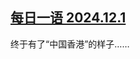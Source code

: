 <!--1733206213000-->
[每日一语 2024.12.1](https://chinadigitaltimes.net/chinese/713643.html)
------

<p>终于有了“中国香港”的样子……</p><p><img decoding="async" src="https://chinadigitaltimes.net/chinese/files/2024/12/12.1.jpg" alt=""></p><div class="addtoany_share_save_container addtoany_content addtoany_content_bottom"><div class="a2a_kit a2a_kit_size_32 addtoany_list" data-a2a-url="https://chinadigitaltimes.net/chinese/713643.html" data-a2a-title="每日一语 2024.12.1"><a class="a2a_button_facebook" href="https://www.addtoany.com/add_to/facebook?linkurl=https%3A%2F%2Fchinadigitaltimes.net%2Fchinese%2F713643.html&amp;linkname=%E6%AF%8F%E6%97%A5%E4%B8%80%E8%AF%AD%202024.12.1" title="Facebook" rel="nofollow noopener" target="_blank"></a><a class="a2a_button_twitter" href="https://www.addtoany.com/add_to/twitter?linkurl=https%3A%2F%2Fchinadigitaltimes.net%2Fchinese%2F713643.html&amp;linkname=%E6%AF%8F%E6%97%A5%E4%B8%80%E8%AF%AD%202024.12.1" title="Twitter" rel="nofollow noopener" target="_blank"></a><a class="a2a_button_telegram" href="https://www.addtoany.com/add_to/telegram?linkurl=https%3A%2F%2Fchinadigitaltimes.net%2Fchinese%2F713643.html&amp;linkname=%E6%AF%8F%E6%97%A5%E4%B8%80%E8%AF%AD%202024.12.1" title="Telegram" rel="nofollow noopener" target="_blank"></a><a class="a2a_button_reddit" href="https://www.addtoany.com/add_to/reddit?linkurl=https%3A%2F%2Fchinadigitaltimes.net%2Fchinese%2F713643.html&amp;linkname=%E6%AF%8F%E6%97%A5%E4%B8%80%E8%AF%AD%202024.12.1" title="Reddit" rel="nofollow noopener" target="_blank"></a><a class="a2a_button_whatsapp" href="https://www.addtoany.com/add_to/whatsapp?linkurl=https%3A%2F%2Fchinadigitaltimes.net%2Fchinese%2F713643.html&amp;linkname=%E6%AF%8F%E6%97%A5%E4%B8%80%E8%AF%AD%202024.12.1" title="WhatsApp" rel="nofollow noopener" target="_blank"></a><a class="a2a_button_email" href="https://www.addtoany.com/add_to/email?linkurl=https%3A%2F%2Fchinadigitaltimes.net%2Fchinese%2F713643.html&amp;linkname=%E6%AF%8F%E6%97%A5%E4%B8%80%E8%AF%AD%202024.12.1" title="Email" rel="nofollow noopener" target="_blank"></a><a class="a2a_button_copy_link" href="https://www.addtoany.com/add_to/copy_link?linkurl=https%3A%2F%2Fchinadigitaltimes.net%2Fchinese%2F713643.html&amp;linkname=%E6%AF%8F%E6%97%A5%E4%B8%80%E8%AF%AD%202024.12.1" title="Copy Link" rel="nofollow noopener" target="_blank"></a><a class="a2a_dd addtoany_share_save addtoany_share" href="https://www.addtoany.com/share"></a></div></div>
